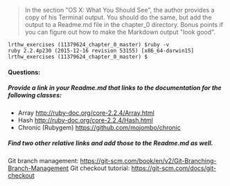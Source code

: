 > In the section "OS X: What You Should See", the author provides a copy of his Terminal output.  You should do the same, but add the output to a Readme.md file in the chapter_0 directory.
Bonus points if you can figure out how to make the Markdown output "look good".

```
lrthw_exercises (11379624_chapter_0_master) $ruby -v
ruby 2.2.4p230 (2015-12-16 revision 53155) [x86_64-darwin15]
lrthw_exercises (11379624_chapter_0_master) $
```

#### Questions:
 
##### Provide a link in your Readme.md that links to the documentation for the following classes:
 
 *  Array http://ruby-doc.org/core-2.2.4/Array.html
 *  Hash http://ruby-doc.org/core-2.2.4/Hash.html
 *  Chronic (Rubygem) https://github.com/mojombo/chronic
 
##### Find two other relative links and add those to the Readme.md as well.

Git branch management: https://git-scm.com/book/en/v2/Git-Branching-Branch-Management
Git checkout tutorial: https://git-scm.com/docs/git-checkout
